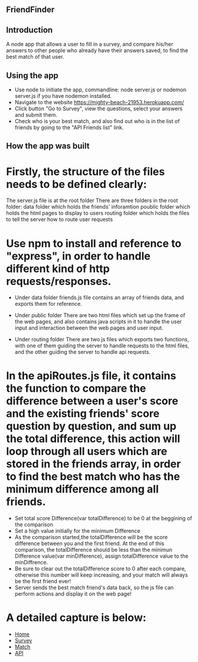 ## FriendFinder

## Introduction

A node app that allows a user to fill in a survey, and compare his/her answers to other people who already have their answers saved, to find the best match of that user.

## Using the app

- Use node to initiate the app, commandline: node server.js or nodemon server.js if you have nodemon installed.
- Navigate to the website https://mighty-beach-21953.herokuapp.com/
- Click button "Go to Survey", view the questions, select your answers and submit them.
- Check who is your best match, and also find out who is in the list of friends by going to the "API Friends list" link.

## How the app was built

# Firstly, the structure of the files needs to be defined clearly:
  The server.js file is at the root folder
  There are three folders in the root folder:
  data folder which holds the friends' inforamtion
  poublic folder which holds the html pages to display to users
  routing folder which holds the files to tell the server how to route user requests

# Use npm to install and reference to "express", in order to handle different kind of http requests/responses.

- Under data folder
  friends.js file contains an array of friends data, and exports them for reference.

- Under public folder
  There are two html files which set up the frame of the web pages, and also contains java scripts in it to handle the user input and interaction between the web pages and user input.

- Under routing folder
  There are two js files which exports two functions, with one of them guiding the server to handle requests to the html files, and the other guiding the server to handle api requests.

# In the apiRoutes.js file, it contains the function to compare the difference between a user's score and the existing friends' score question by question, and sum up the total difference, this action will loop through all users which are stored in the friends array, in order to find the best match who has the minimum difference among all friends.

- Set total score Difference(var totalDifference) to be 0 at the beggining of the comparison
- Set a high value initially for the minimum Difference
- As the comparison started,the totalDifference will be the score difference between you and the first friend. At the end of this comparison, the totalDifference should be less than the minimun Difference value(var minDifference), assign totalDifference value to the minDiffrence.
- Be sure to clear out the totalDifference score to 0 after each compare, otherwise this number will keep increasing, and your match will always be the first friend ever!
- Server sends the best match friend's data back, so the js file can perform actions and display it on the web page!

# A detailed capture is below:
-  [Home](/image/home.png)
-  [Survey](/image/survey.png)
-  [Match](/image/match.png)
-  [API](/image/api.png)
